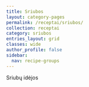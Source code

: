 ```yaml
---
title: Sriubos
layout: category-pages
permalink: /receptai/sriubos/
collection: receptai
category: sriubos
entries_layout: grid
classes: wide
author_profile: false
sidebar:
  nav: recipe-groups
---
```


Sriubų idėjos
